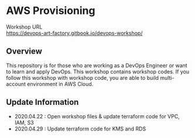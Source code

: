 # AWS Provisioning

Workshop URL <br>
https://devops-art-factory.gitbook.io/devops-workshop/

## Overview
This repository is for those who are working as a DevOps Engineer or want to learn and apply DevOps.
This workshop contains workshop codes. If you follow this workshop with workshop code, you are able to build multi-account environment in AWS Cloud.

## Update Information
- 2020.04.22 : Open workshop files & update terraform code for VPC, IAM, S3
- 2020.04.29 : Update terraform code for KMS and RDS 